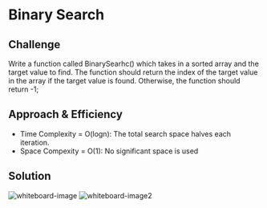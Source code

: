 # Binary Search

## Challenge
Write a function called BinarySearhc() which takes in a sorted array and the target value to find.
The function should return the index of the target value in the array if the target value is found. 
Otherwise, the function should return -1;

## Approach & Efficiency
* Time Complexity = O(logn): The total search space halves each iteration.
* Space Compexity = O(1): No significant space is used

## Solution
![whiteboard-image](../../assets/array_binary_search_1.jpg)
![whiteboard-image2](../../assets/array_binary_search_2.jpg)
